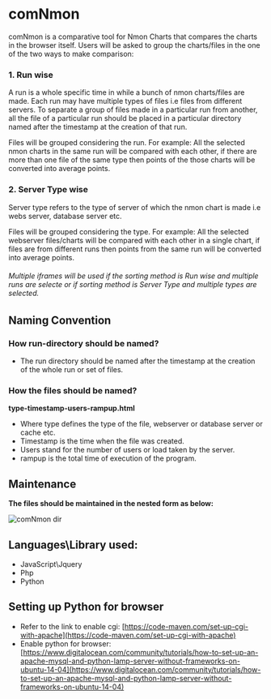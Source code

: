# comNmon
comNmon is a comparative tool for Nmon Charts that compares the charts in the browser itself. Users will be asked to group the charts/files in the one of the two ways to make comparison:
### 1. Run wise
A run is a whole specific time in while a bunch of nmon charts/files are made. Each run may have multiple types of files i.e files from different servers. To separate a group of files made in a particular run from another, all the file of a particular run should be placed in a particular directory named after the timestamp at the creation of that run.

Files will be grouped considering the run.  For example: All the selected nmon charts in the same run will be compared with each other, if there are more than one file of the same type then points of the those charts will be converted into average points. 

### 2. Server Type wise
Server type refers to the type of server of which the nmon chart is made i.e webs server, database server etc.

Files will be grouped considering the type. For example: All the selected webserver files/charts will be compared with each other in a single chart, if files are from different runs then points from the same run will be converted into average points.

###### _Multiple iframes will be used if the sorting method is Run wise and multiple runs are selecte or if sorting method is Server Type and multiple types are selected._

## Naming Convention

### How run-directory should be named?
* The run directory should be named after the timestamp at the creation of the whole run or set of files.

### How the files should be named?
__type-timestamp-users-rampup.html__
* Where type defines the type of the file, webserver or database server or cache etc. 
* Timestamp is the time when the file was created. 
* Users stand for the number of users or load taken by the server. 
* rampup is the total time of execution of the program.

## Maintenance 
__The files should be maintained in the nested form as below:__

![comNmon dir](https://github.com/ksdhir/comNmon/blob/master/comNmon_directory.png)


## Languages\Library used:
* JavaScript\Jquery
* Php
* Python


## Setting up Python for browser
* Refer to the link to enable cgi: [https://code-maven.com/set-up-cgi-with-apache](https://code-maven.com/set-up-cgi-with-apache)
* Enable python for browser: [https://www.digitalocean.com/community/tutorials/how-to-set-up-an-apache-mysql-and-python-lamp-server-without-frameworks-on-ubuntu-14-04](https://www.digitalocean.com/community/tutorials/how-to-set-up-an-apache-mysql-and-python-lamp-server-without-frameworks-on-ubuntu-14-04)

